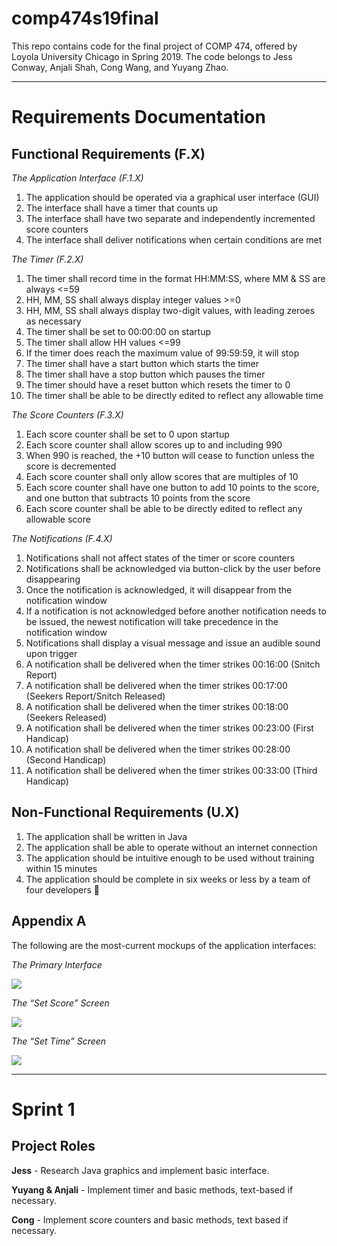 # comp474s19final
This repo contains code for the final project of COMP 474, offered by Loyola University Chicago in Spring 2019. The code belongs to Jess Conway, Anjali Shah, Cong Wang, and Yuyang Zhao.

---
# Requirements Documentation
## Functional Requirements (F.X)
*The Application Interface (F.1.X)*
  1. The application should be operated via a graphical user interface (GUI)
  2. The interface shall have a timer that counts up
  3. The interface shall have two separate and independently incremented score counters
  4. The interface shall deliver notifications when certain conditions are met

*The Timer (F.2.X)*
  1. The timer shall record time in the format HH:MM:SS, where MM & SS are always <=59
  2. HH, MM, SS shall always display integer values >=0
  3. HH, MM, SS shall always display two-digit values, with leading zeroes as necessary
  4. The timer shall be set to 00:00:00 on startup
  5. The timer shall allow HH values <=99
  6. If the timer does reach the maximum value of 99:59:59, it will stop
  7. The timer shall have a start button which starts the timer
  8. The timer shall have a stop button which pauses the timer
  9. The timer should have a reset button which resets the timer to 0
  10. The timer shall be able to be directly edited to reflect any allowable time

*The Score Counters (F.3.X)*
  1. Each score counter shall be set to 0 upon startup
  2. Each score counter shall allow scores up to and including 990
  3. When 990 is reached, the +10 button will cease to function unless the score is decremented
  4. Each score counter shall only allow scores that are multiples of 10
  5. Each score counter shall have one button to add 10 points to the score, and one button that subtracts 10 points from the score
  6. Each score counter shall be able to be directly edited to reflect any allowable score

*The Notifications (F.4.X)*
  1. Notifications shall not affect states of the timer or score counters
  2. Notifications shall be acknowledged via button-click by the user before disappearing
  3. Once the notification is acknowledged, it will disappear from the notification window
  4. If a notification is not acknowledged before another notification needs to be issued, the newest notification will take precedence in the notification window
  5. Notifications shall display a visual message and issue an audible sound upon trigger
  6. A notification shall be delivered when the timer strikes 00:16:00 (Snitch Report)
  7. A notification shall be delivered when the timer strikes 00:17:00 (Seekers Report/Snitch Released)
  8. A notification shall be delivered when the timer strikes 00:18:00 (Seekers Released)
  9. A notification shall be delivered when the timer strikes 00:23:00 (First Handicap)
  10. A notification shall be delivered when the timer strikes 00:28:00 (Second Handicap)
  11. A notification shall be delivered when the timer strikes 00:33:00 (Third Handicap)

## Non-Functional Requirements (U.X)
  1. The application shall be written in Java
  2. The application shall be able to operate without an internet connection
  3. The application should be intuitive enough to be used without training within 15 minutes
  4. The application should be complete in six weeks or less by a team of four developers

## Appendix A
The following are the most-current mockups of the application interfaces:

*The Primary Interface*

![](https://docs.google.com/drawings/d/sNWsLeWmKPSBR9fFCZ26ULQ/image?w=341&h=202&rev=257&ac=1&parent=1Di4C-ljlBX7sI4iNHnmsX2p94pMSmGGvsUq-GMB_iIg)

*The “Set Score” Screen*

![](https://lh6.googleusercontent.com/tuwwKMf8lcLOzFbe7hbhosmMG-y-dp10IqlRGcQ0w0lUKew9TdphNNsRbFRRUR6T_C4FJJ1FjLqBEIPnDjbLUMYaBvrqUU-Rz8oT02E)

*The “Set Time” Screen*

![](https://docs.google.com/drawings/d/srx2RDtZXXDHvl9sJeHuTrA/image?w=338&h=193&rev=50&ac=1&parent=1Di4C-ljlBX7sI4iNHnmsX2p94pMSmGGvsUq-GMB_iIg)

---
# Sprint 1
## Project Roles
**Jess** - Research Java graphics and implement basic interface.

**Yuyang & Anjali** - Implement timer and basic methods, text-based if necessary.

**Cong** - Implement score counters and basic methods, text based if necessary.
